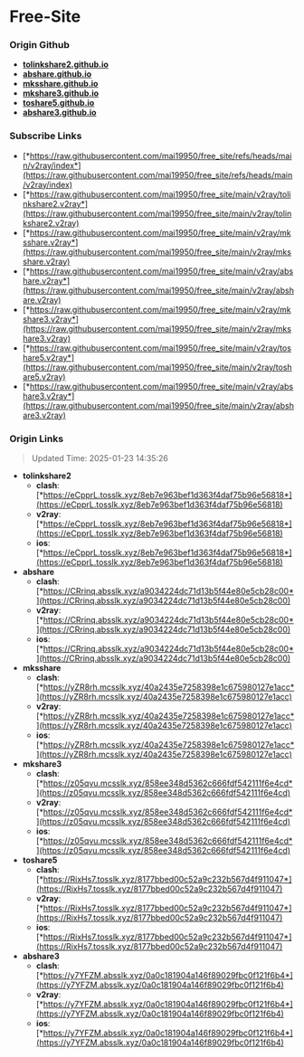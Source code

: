 # Free-Site

### Origin Github

- [**tolinkshare2.github.io**](https://github.com/tolinkshare2/tolinkshare2.github.io)
- [**abshare.github.io**](https://github.com/abshare/abshare.github.io)
- [**mksshare.github.io**](https://github.com/mksshare/mksshare.github.io)
- [**mkshare3.github.io**](https://github.com/mkshare3/mkshare3.github.io)
- [**toshare5.github.io**](https://github.com/toshare5/toshare5.github.io)
- [**abshare3.github.io**](https://github.com/abshare3/abshare3.github.io)

### Subscribe Links

- [*https://raw.githubusercontent.com/mai19950/free_site/refs/heads/main/v2ray/index*](https://raw.githubusercontent.com/mai19950/free_site/refs/heads/main/v2ray/index)
- [*https://raw.githubusercontent.com/mai19950/free_site/main/v2ray/tolinkshare2.v2ray*](https://raw.githubusercontent.com/mai19950/free_site/main/v2ray/tolinkshare2.v2ray)
- [*https://raw.githubusercontent.com/mai19950/free_site/main/v2ray/mksshare.v2ray*](https://raw.githubusercontent.com/mai19950/free_site/main/v2ray/mksshare.v2ray)
- [*https://raw.githubusercontent.com/mai19950/free_site/main/v2ray/abshare.v2ray*](https://raw.githubusercontent.com/mai19950/free_site/main/v2ray/abshare.v2ray)
- [*https://raw.githubusercontent.com/mai19950/free_site/main/v2ray/mkshare3.v2ray*](https://raw.githubusercontent.com/mai19950/free_site/main/v2ray/mkshare3.v2ray)
- [*https://raw.githubusercontent.com/mai19950/free_site/main/v2ray/toshare5.v2ray*](https://raw.githubusercontent.com/mai19950/free_site/main/v2ray/toshare5.v2ray)
- [*https://raw.githubusercontent.com/mai19950/free_site/main/v2ray/abshare3.v2ray*](https://raw.githubusercontent.com/mai19950/free_site/main/v2ray/abshare3.v2ray)

### Origin Links

> Updated Time: 2025-01-23 14:35:26

- **tolinkshare2**
  - **clash**: [*https://eCpprL.tosslk.xyz/8eb7e963bef1d363f4daf75b96e56818*](https://eCpprL.tosslk.xyz/8eb7e963bef1d363f4daf75b96e56818)
  - **v2ray**: [*https://eCpprL.tosslk.xyz/8eb7e963bef1d363f4daf75b96e56818*](https://eCpprL.tosslk.xyz/8eb7e963bef1d363f4daf75b96e56818)
  - **ios**: [*https://eCpprL.tosslk.xyz/8eb7e963bef1d363f4daf75b96e56818*](https://eCpprL.tosslk.xyz/8eb7e963bef1d363f4daf75b96e56818)
- **abshare**
  - **clash**: [*https://CRrinq.absslk.xyz/a9034224dc71d13b5f44e80e5cb28c00*](https://CRrinq.absslk.xyz/a9034224dc71d13b5f44e80e5cb28c00)
  - **v2ray**: [*https://CRrinq.absslk.xyz/a9034224dc71d13b5f44e80e5cb28c00*](https://CRrinq.absslk.xyz/a9034224dc71d13b5f44e80e5cb28c00)
  - **ios**: [*https://CRrinq.absslk.xyz/a9034224dc71d13b5f44e80e5cb28c00*](https://CRrinq.absslk.xyz/a9034224dc71d13b5f44e80e5cb28c00)
- **mksshare**
  - **clash**: [*https://yZR8rh.mcsslk.xyz/40a2435e7258398e1c675980127e1acc*](https://yZR8rh.mcsslk.xyz/40a2435e7258398e1c675980127e1acc)
  - **v2ray**: [*https://yZR8rh.mcsslk.xyz/40a2435e7258398e1c675980127e1acc*](https://yZR8rh.mcsslk.xyz/40a2435e7258398e1c675980127e1acc)
  - **ios**: [*https://yZR8rh.mcsslk.xyz/40a2435e7258398e1c675980127e1acc*](https://yZR8rh.mcsslk.xyz/40a2435e7258398e1c675980127e1acc)
- **mkshare3**
  - **clash**: [*https://z05qvu.mcsslk.xyz/858ee348d5362c666fdf542111f6e4cd*](https://z05qvu.mcsslk.xyz/858ee348d5362c666fdf542111f6e4cd)
  - **v2ray**: [*https://z05qvu.mcsslk.xyz/858ee348d5362c666fdf542111f6e4cd*](https://z05qvu.mcsslk.xyz/858ee348d5362c666fdf542111f6e4cd)
  - **ios**: [*https://z05qvu.mcsslk.xyz/858ee348d5362c666fdf542111f6e4cd*](https://z05qvu.mcsslk.xyz/858ee348d5362c666fdf542111f6e4cd)
- **toshare5**
  - **clash**: [*https://RixHs7.tosslk.xyz/8177bbed00c52a9c232b567d4f911047*](https://RixHs7.tosslk.xyz/8177bbed00c52a9c232b567d4f911047)
  - **v2ray**: [*https://RixHs7.tosslk.xyz/8177bbed00c52a9c232b567d4f911047*](https://RixHs7.tosslk.xyz/8177bbed00c52a9c232b567d4f911047)
  - **ios**: [*https://RixHs7.tosslk.xyz/8177bbed00c52a9c232b567d4f911047*](https://RixHs7.tosslk.xyz/8177bbed00c52a9c232b567d4f911047)
- **abshare3**
  - **clash**: [*https://y7YFZM.absslk.xyz/0a0c181904a146f89029fbc0f121f6b4*](https://y7YFZM.absslk.xyz/0a0c181904a146f89029fbc0f121f6b4)
  - **v2ray**: [*https://y7YFZM.absslk.xyz/0a0c181904a146f89029fbc0f121f6b4*](https://y7YFZM.absslk.xyz/0a0c181904a146f89029fbc0f121f6b4)
  - **ios**: [*https://y7YFZM.absslk.xyz/0a0c181904a146f89029fbc0f121f6b4*](https://y7YFZM.absslk.xyz/0a0c181904a146f89029fbc0f121f6b4)
